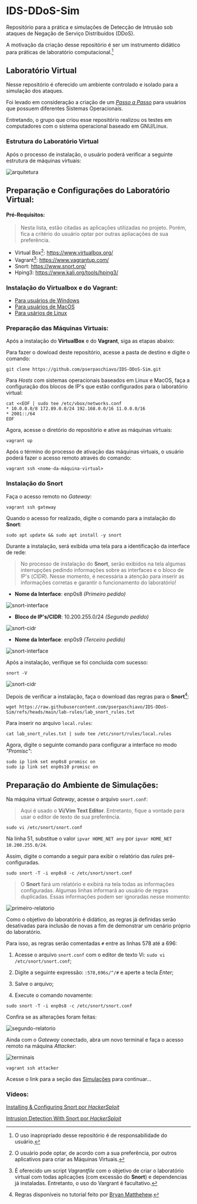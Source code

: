 # IDS-DDoS-Sim

Repositório para a prática e simulações de Detecção de Intrusão sob ataques de Negação de Serviço Distribuídos (DDoS).

A motivação da criação desse repositório é ser um instrumento didático para práticas de laboratório computacional.[^*] 


## Laboratório Virtual

Nesse repositório é oferecido um ambiente controlado e isolado para a simulação dos ataques.

Foi levado em consideração a criação de um [*Passo a Passo*](https://github.com/pserpaschiavo/IDS-DDoS-Sim/blob/main/INSTALLATION.md#guia-para-instala%C3%A7%C3%A3o-do-virtualbox-e-do-vagrant) para usuários que possuem diferentes Sistemas Operacionais. 

Entretando, o grupo que criou esse repositório realizou os testes em computadores com o sistema operacional baseado em GNU/Linux.

### Estrutura do Laboratório Virtual

Após o processo de instalação, o usuário poderá verificar a seguinte estrutura de máquinas virtuais:

![arquitetura](images/estrutura_ids_ddos_sim.drawio.png)

## Preparação e Configurações do Laboratório Virtual:
#### Pré-Requisitos:

> Nesta lista, estão citadas as aplicações utilizadas no projeto. Porém, fica a critério do usuário optar por outras apliacações de sua preferência.

- Virtual Box[^1]: https://www.virtualbox.org/
- Vagrant[^2]: https://www.vagrantup.com/
- Snort: https://www.snort.org/
- Hping3: https://www.kali.org/tools/hping3/


### Instalação do Virtualbox e do Vagrant:

- [Para usuários de Windows](https://github.com/pserpaschiavo/IDS-DDoS-Sim/blob/main/INSTALLATION.md#windows)
- [Para usuários de MacOS](https://github.com/pserpaschiavo/IDS-DDoS-Sim/blob/main/INSTALLATION.md#macos)
- [Para usários de Linux](https://github.com/pserpaschiavo/IDS-DDoS-Sim/blob/main/INSTALLATION.md#linux)

### Preparação das Máquinas Virtuais:

Após a instalação do **VirtualBox** e do **Vagrant**, siga as etapas abaixo:

Para fazer o dowload deste repositório, acesse a pasta de destino e digite o comando:

```
git clone https://github.com/pserpaschiavo/IDS-DDoS-Sim.git
```

Para *Hosts* com sistemas operacionais baseados em Linux e MacOS, faça a configuração dos blocos de IP's que estão configurados para o laboratório virtual:

```
cat <<EOF | sudo tee /etc/vbox/networks.conf
* 10.0.0.0/8 172.89.0.0/24 192.168.0.0/16 11.0.0.0/16
* 2001::/64
EOF
```

Agora, acesse o diretório do repositório e ative as máquinas virtuais:
```
vagrant up
```

Após o término do processo de ativação das máquinas virtuais, o usuário poderá fazer o acesso remoto através do comando:

```
vagrant ssh <nome-da-máquina-virtual>
```

### Instalação do **Snort**

Faça o acesso remoto no *Gateway*:
```
vagrant ssh gateway
```

Quando o acesso for realizado, digite o comando para a instalação do **Snort**:

```
sudo apt update && sudo apt install -y snort
```

Durante a instalação, será exibida uma tela para a identificação da interface de rede:

> No processo de instalação do **Snort**, serão exibidos na tela algumas interrupções pedindo informações sobre as interfaces e o bloco de IP's (*CIDR*). Nesse momento, é necessária a atenção para inserir as informações corretas e garantir o funcionamento do laboratório! 

- **Nome da Interface**: enp0s8 *(Primeiro pedido)*

![snort-interface](images/interface-entrada.png)

- **Bloco de IP's/CIDR**: 10.200.255.0/24 *(Segundo pedido)*

![snort-cidr](images/cidr.png)

- **Nome da Interface**: enp0s9 *(Terceiro pedido)*

![snort-interface](images/interface-saida.png)

Após a instalação, verifique se foi concluida com sucesso:

```
snort -V
```

![snort-cidr](images/check-ok.png)

Depois de verificar a instalação, faça o download das regras para o **Snort**[^4]:
```
wget https://raw.githubusercontent.com/pserpaschiavo/IDS-DDoS-Sim/refs/heads/main/lab-rules/lab_snort_rules.txt
```

Para inserir no arquivo `local.rules`:
```
cat lab_snort_rules.txt | sudo tee /etc/snort/rules/local.rules
```

Agora, digite o seguinte comando para configurar a interface no modo *"Promisc"*:
```
sudo ip link set enp0s8 promisc on
sudo ip link set enp0s10 promisc on
```

## Preparação do Ambiente de Simulações:

Na máquina virtual *Gateway*, acesse o arquivo `snort.conf`:

> Aqui é usado o **Vi/Vim Text Editor**. Entretanto, fique a vontade para usar o editor de texto de sua preferência.

```
sudo vi /etc/snort/snort.conf
```

Na linha 51, substitue o valor `ipvar HOME_NET any` por `ipvar HOME_NET 10.200.255.0/24`.

Assim, digite o comando a seguir para exibir o relatório das *rules* pré-configuradas.

```
sudo snort -T -i enp0s8 -c /etc/snort/snort.conf
```

> O **Snort** fará um relatório e exibirá na tela todas as informações configuradas. Algumas linhas informará ao usuário de regras duplicadas. Essas informações podem ser ignoradas nesse momento:

![primeiro-relatorio](images/primeiro-relatorio.png)

Como o objetivo do laboratório é didático, as regras já definidas serão desativadas para inclusão de novas a fim de demonstrar um cenário próprio do laboratório.

Para isso, as regras serão comentadas `#` entre as linhas 578 até a 696:

1. Acesse o arquivo `snort.conf` com o editor de texto Vi: `sudo vi /etc/snort/snort.conf`;

2. Digite a seguinte expressão: `:578,696s/^/#` e aperte a tecla *Enter*;

3. Salve o arquivo;

4. Execute o comando novamente:  

```
sudo snort -T -i enp0s8 -c /etc/snort/snort.conf
```

Confira se as alterações foram feitas:

![segundo-relatorio](images/segundo-relatorio.png)


Ainda com o *Gateway* conectado, abra um novo terminal e faça o acesso remoto na máquina *Attacker*:

![terminais](images/terminais.png)

```
vagrant ssh attacker
```

Acesse o link para a seção das [Simulações](https://github.com/pserpaschiavo/IDS-DDoS-Sim/blob/main/SIMULATION.md#simula%C3%A7%C3%B5es) para continuar...


### Vídeos:

 [Installing & Configuring Snort por *HackerSploit*](https://www.youtube.com/watch?v=U6xMp-MIEfA)
 
 [Intrusion Detection With Snort por *HackerSploit*](https://www.youtube.com/watch?v=Gh0sweT-G30)


[^1]: O usuário pode optar, de acordo com a sua preferência, por outros aplicativos para criar as Máquinas Virtuais.
[^2]: É oferecido um script *Vagrantfile* com o objetivo de criar o laboratório virtual com todas aplicações (com excessão do **Snort**) e dependencias já instaladas. Entretanto, o uso do Vargrant é facultativo.
[^*]: O uso inapropriado desse repositório é de responsabilidade do usuário.
[^4]: Regras disponíveis no tutorial feito por [Bryan Matthehew](https://medium.com/@bmatth21/detecting-ddos-attacks-and-port-scanning-techniques-with-snort-11e249a5eba9).